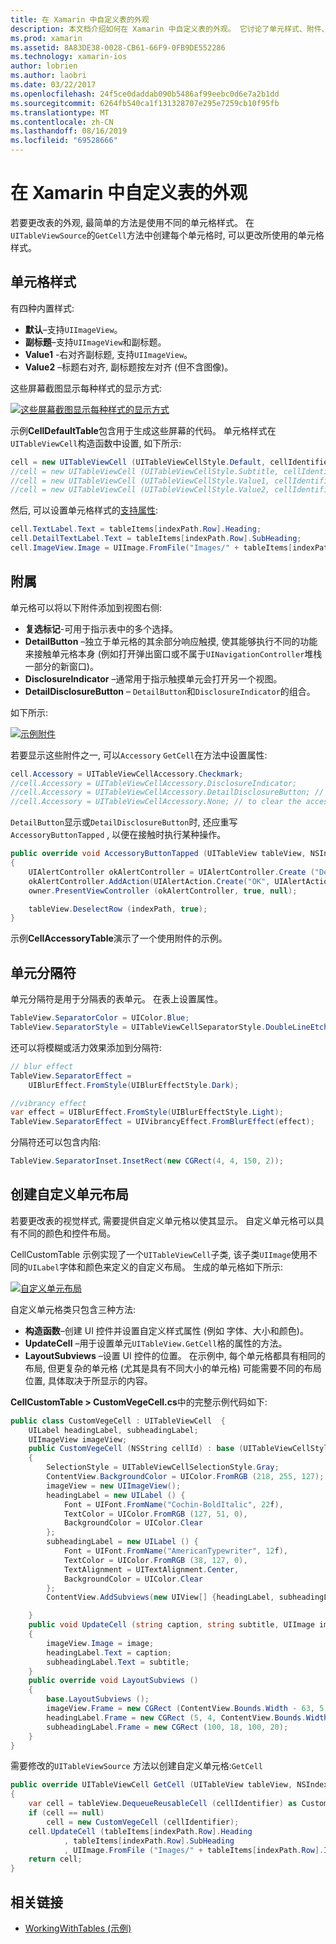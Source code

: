 ```yaml
---
title: 在 Xamarin 中自定义表的外观
description: 本文档介绍如何在 Xamarin 中自定义表的外观。 它讨论了单元样式、附件、单元分隔符和自定义单元布局。
ms.prod: xamarin
ms.assetid: 8A83DE38-0028-CB61-66F9-0FB9DE552286
ms.technology: xamarin-ios
author: lobrien
ms.author: laobri
ms.date: 03/22/2017
ms.openlocfilehash: 24f5ce0daddab090b5486af99eebc0d6e7a2b1dd
ms.sourcegitcommit: 6264fb540ca1f131328707e295e7259cb10f95fb
ms.translationtype: MT
ms.contentlocale: zh-CN
ms.lasthandoff: 08/16/2019
ms.locfileid: "69528666"
---
```

# <a name="customizing-a-tables-appearance-in-xamarinios"></a>在 Xamarin 中自定义表的外观

若要更改表的外观, 最简单的方法是使用不同的单元格样式。 在`UITableViewSource`的`GetCell`方法中创建每个单元格时, 可以更改所使用的单元格样式。

## <a name="cell-styles"></a>单元格样式

有四种内置样式:

- **默认**–支持`UIImageView`。
- **副标题**–支持`UIImageView`和副标题。
- **Value1** -右对齐副标题, 支持`UIImageView`。
- **Value2** –标题右对齐, 副标题按左对齐 (但不含图像)。


这些屏幕截图显示每种样式的显示方式:

 [![](customizing-table-appearance-images/image7.png "这些屏幕截图显示每种样式的显示方式")](customizing-table-appearance-images/image7.png#lightbox)

示例**CellDefaultTable**包含用于生成这些屏幕的代码。 单元格样式在`UITableViewCell`构造函数中设置, 如下所示:

```csharp
cell = new UITableViewCell (UITableViewCellStyle.Default, cellIdentifier);
//cell = new UITableViewCell (UITableViewCellStyle.Subtitle, cellIdentifier);
//cell = new UITableViewCell (UITableViewCellStyle.Value1, cellIdentifier);
//cell = new UITableViewCell (UITableViewCellStyle.Value2, cellIdentifier);
```

然后, 可以设置单元格样式的[支持属性](xref:UIKit.UITableViewCell):

```csharp
cell.TextLabel.Text = tableItems[indexPath.Row].Heading;
cell.DetailTextLabel.Text = tableItems[indexPath.Row].SubHeading;
cell.ImageView.Image = UIImage.FromFile("Images/" + tableItems[indexPath.Row].ImageName); // don't use for Value2
```

## <a name="accessories"></a>附属

单元格可以将以下附件添加到视图右侧:

- **复选标记**-可用于指示表中的多个选择。
- **DetailButton** –独立于单元格的其余部分响应触摸, 使其能够执行不同的功能来接触单元格本身 (例如打开弹出窗口或不属于`UINavigationController`堆栈一部分的新窗口)。
- **DisclosureIndicator** –通常用于指示触摸单元会打开另一个视图。
- **DetailDisclosureButton** – `DetailButton`和`DisclosureIndicator`的组合。


如下所示:

 [![](customizing-table-appearance-images/image8.png "示例附件")](customizing-table-appearance-images/image8.png#lightbox)

若要显示这些附件之一, 可以`Accessory` `GetCell`在方法中设置属性:

```csharp
cell.Accessory = UITableViewCellAccessory.Checkmark;
//cell.Accessory = UITableViewCellAccessory.DisclosureIndicator;
//cell.Accessory = UITableViewCellAccessory.DetailDisclosureButton; // implement AccessoryButtonTapped
//cell.Accessory = UITableViewCellAccessory.None; // to clear the accessory
```

`DetailButton`显示或`DetailDisclosureButton`时, 还应重写`AccessoryButtonTapped` , 以便在接触时执行某种操作。

```csharp
public override void AccessoryButtonTapped (UITableView tableView, NSIndexPath indexPath)
{
    UIAlertController okAlertController = UIAlertController.Create ("DetailDisclosureButton Touched", tableItems[indexPath.Row].Heading, UIAlertControllerStyle.Alert);
    okAlertController.AddAction(UIAlertAction.Create("OK", UIAlertActionStyle.Default, null));
    owner.PresentViewController (okAlertController, true, null);

    tableView.DeselectRow (indexPath, true);
}
```

示例**CellAccessoryTable**演示了一个使用附件的示例。

## <a name="cell-separators"></a>单元分隔符

单元分隔符是用于分隔表的表单元。 在表上设置属性。

```csharp
TableView.SeparatorColor = UIColor.Blue;
TableView.SeparatorStyle = UITableViewCellSeparatorStyle.DoubleLineEtched;
```

还可以将模糊或活力效果添加到分隔符:

```csharp
// blur effect
TableView.SeparatorEffect =
    UIBlurEffect.FromStyle(UIBlurEffectStyle.Dark);

//vibrancy effect
var effect = UIBlurEffect.FromStyle(UIBlurEffectStyle.Light);
TableView.SeparatorEffect = UIVibrancyEffect.FromBlurEffect(effect);
```

分隔符还可以包含内陷:

```csharp
TableView.SeparatorInset.InsetRect(new CGRect(4, 4, 150, 2));
```

## <a name="creating-custom-cell-layouts"></a>创建自定义单元布局

若要更改表的视觉样式, 需要提供自定义单元格以使其显示。 自定义单元格可以具有不同的颜色和控件布局。

CellCustomTable 示例实现了一个`UITableViewCell`子类, 该子类`UIImage`使用不同的`UILabel`字体和颜色来定义的自定义布局。 生成的单元格如下所示:

 [![](customizing-table-appearance-images/image9.png "自定义单元布局")](customizing-table-appearance-images/image9.png#lightbox)

自定义单元格类只包含三种方法:

- **构造函数**–创建 UI 控件并设置自定义样式属性 (例如 字体、大小和颜色)。
- **UpdateCell** –用于设置单元`UITableView.GetCell`格的属性的方法。
- **LayoutSubviews** –设置 UI 控件的位置。 在示例中, 每个单元格都具有相同的布局, 但更复杂的单元格 (尤其是具有不同大小的单元格) 可能需要不同的布局位置, 具体取决于所显示的内容。


**CellCustomTable > CustomVegeCell.cs**中的完整示例代码如下:

```csharp
public class CustomVegeCell : UITableViewCell  {
    UILabel headingLabel, subheadingLabel;
    UIImageView imageView;
    public CustomVegeCell (NSString cellId) : base (UITableViewCellStyle.Default, cellId)
    {
        SelectionStyle = UITableViewCellSelectionStyle.Gray;
        ContentView.BackgroundColor = UIColor.FromRGB (218, 255, 127);
        imageView = new UIImageView();
        headingLabel = new UILabel () {
            Font = UIFont.FromName("Cochin-BoldItalic", 22f),
            TextColor = UIColor.FromRGB (127, 51, 0),
            BackgroundColor = UIColor.Clear
        };
        subheadingLabel = new UILabel () {
            Font = UIFont.FromName("AmericanTypewriter", 12f),
            TextColor = UIColor.FromRGB (38, 127, 0),
            TextAlignment = UITextAlignment.Center,
            BackgroundColor = UIColor.Clear
        };
        ContentView.AddSubviews(new UIView[] {headingLabel, subheadingLabel, imageView});

    }
    public void UpdateCell (string caption, string subtitle, UIImage image)
    {
        imageView.Image = image;
        headingLabel.Text = caption;
        subheadingLabel.Text = subtitle;
    }
    public override void LayoutSubviews ()
    {
        base.LayoutSubviews ();
        imageView.Frame = new CGRect (ContentView.Bounds.Width - 63, 5, 33, 33);
        headingLabel.Frame = new CGRect (5, 4, ContentView.Bounds.Width - 63, 25);
        subheadingLabel.Frame = new CGRect (100, 18, 100, 20);
    }
}
```

需要修改的`UITableViewSource` 方法以创建自定义单元格:`GetCell`

```csharp
public override UITableViewCell GetCell (UITableView tableView, NSIndexPath indexPath)
{
    var cell = tableView.DequeueReusableCell (cellIdentifier) as CustomVegeCell;
    if (cell == null)
        cell = new CustomVegeCell (cellIdentifier);
    cell.UpdateCell (tableItems[indexPath.Row].Heading
            , tableItems[indexPath.Row].SubHeading
            , UIImage.FromFile ("Images/" + tableItems[indexPath.Row].ImageName) );
    return cell;
}
```



## <a name="related-links"></a>相关链接

- [WorkingWithTables (示例)](https://docs.microsoft.com/samples/xamarin/ios-samples/workingwithtables)
